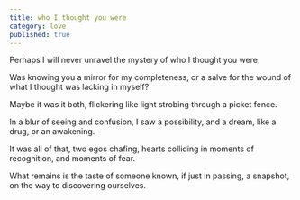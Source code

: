 ```yaml
---
title: who I thought you were
category: love
published: true
---
```


Perhaps
I will never unravel
the mystery
of who I thought
you were.

Was knowing you a mirror
for my completeness,
or a salve for the wound
of what I thought was lacking
in myself?

Maybe it was it both,
flickering like light
strobing
through a picket fence.

In a blur of seeing and confusion,
I saw a possibility,
and a dream,
like a drug,
or an awakening.

It was all of that,
two egos  chafing,
hearts colliding
in moments of recognition,
and moments of fear.

What remains
is the taste
of someone known,
if just in passing,
a snapshot,
on the way to discovering
ourselves.

